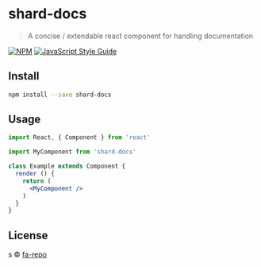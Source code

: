 # shard-docs

> A concise / extendable react component for handling documentation

[![NPM](https://img.shields.io/npm/v/shard-docs.svg)](https://www.npmjs.com/package/shard-docs) [![JavaScript Style Guide](https://img.shields.io/badge/code_style-standard-brightgreen.svg)](https://standardjs.com)

## Install

```bash
npm install --save shard-docs
```

## Usage

```jsx
import React, { Component } from 'react'

import MyComponent from 'shard-docs'

class Example extends Component {
  render () {
    return (
      <MyComponent />
    )
  }
}
```

## License

s © [fa-repo](https://github.com/fa-repo)
